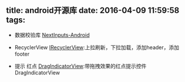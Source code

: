 title: android开源库
date: 2016-04-09 11:59:58
tags:
---

- 数据校验库
[NextInputs-Android](https://github.com/yoojia/NextInputs-Android)

- RecyclerView
[IRecyclerView](https://github.com/Aspsine/IRecyclerView):上拉刷新，下拉加载，添加header，添加footer

- 提示 红点
[DragIndicatorView](https://github.com/siwangqishiq/DragIndicatorView):带拖拽效果的红点提示控件 DragIndicatorView
